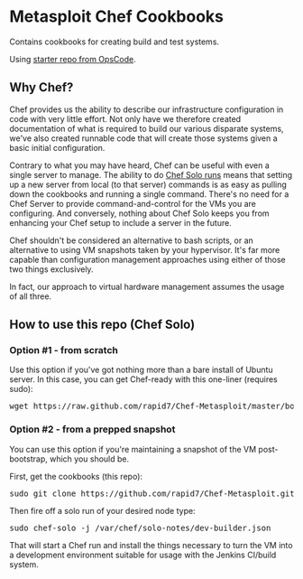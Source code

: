 # Metasploit Chef Cookbooks

Contains cookbooks for creating build and test systems.  

Using [starter repo from OpsCode](https://github.com/opscode/chef-repo).


## Why Chef?
Chef provides us the ability to describe our infrastructure configuration in code with very little effort.  Not only have we therefore created documentation of what is required to build our various disparate systems, we've also created runnable code that will create those systems given a basic initial configuration.

Contrary to what you may have heard, Chef can be useful with even a single server to manage.  The ability to do [Chef Solo runs](http://wiki.opscode.com/display/chef/Chef+Solo) means that setting up a new server from local (to that server) commands is as easy as pulling down the cookbooks and running a single command.  There's no need for a Chef Server to provide command-and-control for the VMs you are configuring.  And conversely, nothing about Chef Solo keeps you from enhancing your Chef setup to include a server in the future.

Chef shouldn't be considered an alternative to bash scripts, or an alternative to using VM snapshots taken by your hypervisor.  It's far more capable than configuration management approaches using either of those two things exclusively.  

In fact, our approach to virtual hardware management assumes the usage of all three.


## How to use this repo (Chef Solo)

### Option #1 - from scratch
Use this option if you've got nothing more than a bare install of Ubuntu server.  In this case, you can get Chef-ready with this one-liner (requires sudo):

<pre>
wget https://raw.github.com/rapid7/Chef-Metasploit/master/bootstrap.sh && bash bootstrap.sh
</pre>

### Option #2 - from a prepped snapshot
You can use this option if you're maintaining a snapshot of the VM post-bootstrap, which you should be.

First, get the cookbooks (this repo):

<pre>
sudo git clone https://github.com/rapid7/Chef-Metasploit.git /var/chef
</pre>

Then fire off a solo run of your desired node type:
<pre>
sudo chef-solo -j /var/chef/solo-notes/dev-builder.json
</pre>

That will start a Chef run and install the things necessary to turn the VM into a development environment suitable for usage with the Jenkins CI/build system.